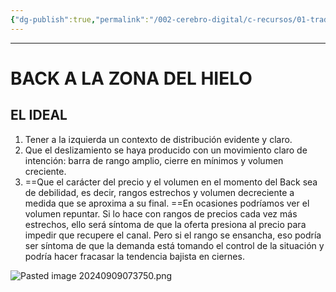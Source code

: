 ```yaml
---
{"dg-publish":true,"permalink":"/002-cerebro-digital/c-recursos/01-trading/a-libros/02-el-metodo-wyckoff/g10-back-a-la-zona-del-hielo/"}
---
```


---
# BACK A LA ZONA DEL HIELO
## EL IDEAL
1. Tener a la izquierda un contexto de distribución evidente y claro.  
2. Que el deslizamiento se haya producido con un movimiento claro de intención: barra de rango amplio, cierre en mínimos y volumen creciente.  
3. ==Que el carácter del precio y el volumen en el momento del Back sea de debilidad, es decir, rangos estrechos y volumen decreciente a medida que se aproxima a su final. ==En ocasiones podríamos ver el volumen repuntar. Si lo hace con rangos de precios cada vez más estrechos, ello será síntoma de que la oferta presiona al precio para impedir que recupere el canal. Pero si el rango se ensancha, eso podría ser síntoma de que la demanda está tomando el control de la situación y podría hacer fracasar la tendencia bajista en ciernes.

 ![Pasted image 20240909073750.png](/img/user/900%20-%20ANEXO/Pasted%20image%2020240909073750.png)